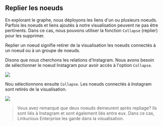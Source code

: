 ## Replier les noeuds

En explorant le graphe, nous déployons les liens d'un ou plusieurs noeuds. Parfois les noeuds et liens ajoutés à notre visualisation peuvent ne pas être pertinents. Dans ce cas, nous pouvons utiliser la fonction ```Collapse``` (replier) pour les supprimer.

Replier un noeud signifie retirer de la visualisation les noeuds connectés à un noeud ou à un groupe de noeuds.

Disons que nous cherchons les relations d'Instagram.
Nous avons besoin de sélectionner le noeud Instagram pour avoir accès à l'option ```Collapse```.

![](https://github.com/Linkurious/linkurious-enterprise-manual/raw/master/en/manipulate/NodetoC.png)

Nou sélectionnons ensuite ```Collapse```. Les noeuds connectés à Instagram sont retirés de la visualisation. 

![](https://github.com/Linkurious/linkurious-enterprise-manual/raw/master/en/manipulate/Collapsed.png)

> Vous avez remarqué que deux noeuds demeurent après repliage? Ils sont liés à Instagram et sont également liés entre eux. Dans ce cas, Linkurious Enterprise les garde dans la visualisation.
